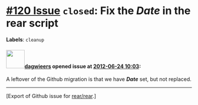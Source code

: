 [\#120 Issue](https://github.com/rear/rear/issues/120) `closed`: Fix the $Date$ in the rear script
==================================================================================================

**Labels**: `cleanup`

#### <img src="https://avatars.githubusercontent.com/u/388198?u=0732dee3fe5002278cfbf40359ec431bdcf5f06c&v=4" width="50">[dagwieers](https://github.com/dagwieers) opened issue at [2012-06-24 10:03](https://github.com/rear/rear/issues/120):

A leftover of the Github migration is that we have **$Date$** set, but
not replaced.

------------------------------------------------------------------------

\[Export of Github issue for
[rear/rear](https://github.com/rear/rear).\]
